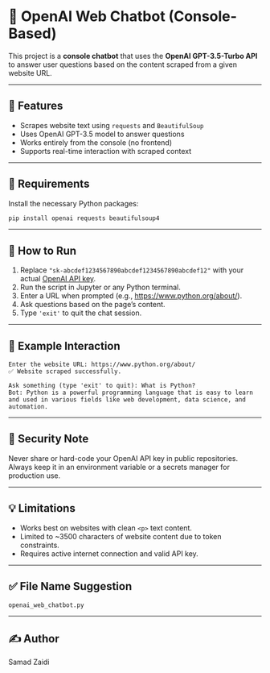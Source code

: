 
# 🤖 OpenAI Web Chatbot (Console-Based)

This project is a **console chatbot** that uses the **OpenAI GPT-3.5-Turbo API** to answer user questions based on the content scraped from a given website URL.

---

## 📌 Features

- Scrapes website text using `requests` and `BeautifulSoup`
- Uses OpenAI GPT-3.5 model to answer questions
- Works entirely from the console (no frontend)
- Supports real-time interaction with scraped context

---

## 🔧 Requirements

Install the necessary Python packages:

```bash
pip install openai requests beautifulsoup4
```

---

## 🚀 How to Run

1. Replace `"sk-abcdef1234567890abcdef1234567890abcdef12"` with your actual [OpenAI API key](https://platform.openai.com/account/api-keys).
2. Run the script in Jupyter or any Python terminal.
3. Enter a URL when prompted (e.g., https://www.python.org/about/).
4. Ask questions based on the page’s content.
5. Type `'exit'` to quit the chat session.

---

## 🧪 Example Interaction

```text
Enter the website URL: https://www.python.org/about/
✅ Website scraped successfully.

Ask something (type 'exit' to quit): What is Python?
Bot: Python is a powerful programming language that is easy to learn and used in various fields like web development, data science, and automation.
```

---

## 🔐 Security Note

Never share or hard-code your OpenAI API key in public repositories. Always keep it in an environment variable or a secrets manager for production use.

---

## 💡 Limitations

- Works best on websites with clean `<p>` text content.
- Limited to ~3500 characters of website content due to token constraints.
- Requires active internet connection and valid API key.

---

## ✅ File Name Suggestion

```bash
openai_web_chatbot.py
```

---

## ✍️ Author

Samad Zaidi
